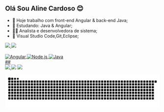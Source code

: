 ## Olá Sou Aline Cardoso 😊

- 🔭 Hoje trabalho com front-end Angular & back-end Java;
- 🌱 Estudando: Java & Angular;
- 👩‍🎓 Analista e desenvolvedora de sistema;
- 🧰 Visual Studio Code,Git,Eclipse;

<div>
  <a href=https://github.com/cardosoaline">
  <img height="180em" src="https://github-readme-stats.vercel.app/api?username=cardosoaline&show_icons=true&theme=midnight-purple&include_all_commits=true&count_private=true"/>
  <img height="180em" src="https://github-readme-stats.vercel.app/api/top-langs/?username=cardosoaline&layout=compact&langs_count=7&theme=midnight-purple"/>
</div>
<div style="display: inline_block"><br>
 
  <img align="center" alt="Angular" height="30" width="70" src="https://img.shields.io/badge/Angular-DD0031?style=for-the-badge&logo=angular&logoColor=white">
  <img align="center" alt="Node.js" height="30" width="70" src="https://img.shields.io/badge/Node.js-43853D?style=for-the-badge&logo=node.js&logoColor=white">
  <img align="center" alt="Java" height="30" width="70" src="https://img.shields.io/badge/Java-ED8B00?style=for-the-badge&logo=java&logoColor=white">

</div>
##
 
<div> 
  <a href="https://instagram.com/aline.cardoso2020" target="_blank"><img src="https://img.shields.io/badge/-Instagram-%23E4405F?style=for-the-badge&logo=instagram&logoColor=white" </a> 
  <a href = "mailto:alinedsc1989@gmail.com"><img src="https://img.shields.io/badge/Gmail-D14836?style=for-the-badge&logo=gmail&logoColor=white"></a>
  <a href="https://www.linkedin.com/in/aline-santos-cardoso/" target="_blank"><img src="https://img.shields.io/badge/-LinkedIn-%230077B5?style=for-the-badge&logo=linkedin&logoColor=white" target="_blank"></a> 
 
 ![Snake animation](https://github.com/cardosoaline/cardosoaline/blob/output/github-contribution-grid-snake.svg)
</div>
